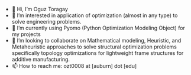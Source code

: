 - 👋 Hi, I’m Oguz Toragay
- 👀 I’m interested in application of optimization (almost in any type) to solve engineering problems. 
- 🌱 I’m currently using Pyomo (Python Optimization Modeling Object) for my projects
- 💞️ I’m looking to collaborate on Mathematical modeling, Heuristic, and Metaheuristic approaches to solve structural optimization problems specifically topology optimizations for lightweight frame structures for additive manufacturing.
- 📫 How to reach me: ozt0008 at [auburn] dot [edu]

<!---
oguztoragay/oguztoragay is a ✨ special ✨ repository because its `README.md` (this file) appears on your GitHub profile.
You can click the Preview link to take a look at your changes.
--->
